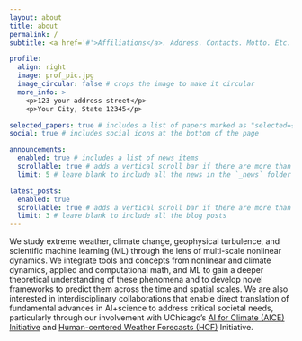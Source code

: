 ```yaml
---
layout: about
title: about
permalink: /
subtitle: <a href='#'>Affiliations</a>. Address. Contacts. Motto. Etc.

profile:
  align: right
  image: prof_pic.jpg
  image_circular: false # crops the image to make it circular
  more_info: >
    <p>123 your address street</p>
    <p>Your City, State 12345</p>

selected_papers: true # includes a list of papers marked as "selected={true}"
social: true # includes social icons at the bottom of the page

announcements:
  enabled: true # includes a list of news items
  scrollable: true # adds a vertical scroll bar if there are more than 3 news items
  limit: 5 # leave blank to include all the news in the `_news` folder

latest_posts:
  enabled: true
  scrollable: true # adds a vertical scroll bar if there are more than 3 new posts items
  limit: 3 # leave blank to include all the blog posts
---
```


We study extreme weather, climate change, geophysical turbulence, and scientific machine learning (ML) through the lens of multi-scale nonlinear dynamics. We integrate tools and concepts from nonlinear and climate dynamics, applied and computational math, and ML to gain a deeper theoretical understanding of these phenomena and to develop novel frameworks to predict them across the time and spatial scales. We are also interested in interdisciplinary collaborations that enable direct translation of fundamental advances in AI+science to address critical societal needs, particularly through our involvement with UChicago’s [AI for Climate (AICE) Initiative](https://datascience.uchicago.edu/research/aice-ai-for-climate/) and [Human-centered Weather Forecasts (HCF)](https://humancenteredforecasts.climate.uchicago.edu/) Initiative.
